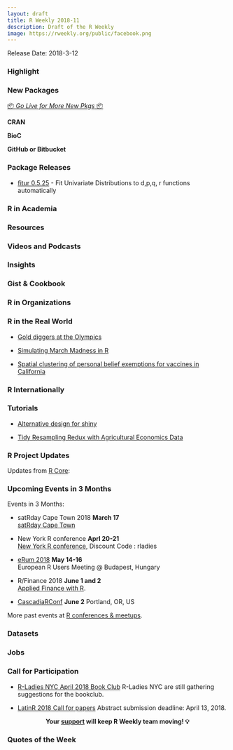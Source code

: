 ```yaml
---
layout: draft
title: R Weekly 2018-11
description: Draft of the R Weekly
image: https://rweekly.org/public/facebook.png
---
```


Release Date: 2018-3-12

###  Highlight



###  New Packages

<p class="added-hostname"><a href="https://rweekly.org/live" target="_blank" class="externalLink">📦 <i>Go Live for More New Pkgs</i> 📦</a></p>

**CRAN**



**BioC**




**GitHub or Bitbucket**



### Package Releases

* [fitur 0.5.25](https://cran.r-project.org/web/packages/fitur/index.html) - Fit Univariate Distributions to d,p,q, r functions automatically

###  R in Academia


###  Resources



###  Videos and Podcasts



### Insights





### Gist & Cookbook



###  R in Organizations



### R in the Real World

+ [Gold diggers at the Olympics](https://edwinth.github.io/analyzing-olympics/)

+ [Simulating March Madness in R](https://troyhernandez.com/2018/03/13/simulating-march-madness-in-r/)

+ [Spatial clustering of personal belief exemptions for vaccines in California](http://katiejolly.io/blog/2018-03-14/spatial-clusters)

### R Internationally




###  Tutorials

+ [Alternative design for shiny](https://rviews.rstudio.com/2018/03/13/alternative-design-for-shiny/)
<!--<div class="post-more-begin"></div><div class="post-more-end"></div>-->

+ [Tidy Resampling Redux with Agricultural Economics Data](http://appliedpredictivemodeling.com/blog/2018/3/12/2s3j82ctkrhxugq7hf3myoeeb49k8u)

###  R Project Updates

Updates from [R Core](http://developer.r-project.org/blosxom.cgi/R-devel/NEWS):



###  Upcoming Events in 3 Months

Events in 3 Months:

+ satRday Cape Town 2018 **March 17** <br />
[satRday Cape Town](http://capetown2018.satrdays.org/)

+ New York R conference **Aprl 20-21** <br />
[New York R conference](https://www.rstats.nyc/), Discount Code : rladies

+ [eRum 2018](http://2018.erum.io) **May 14-16** <br />
European R Users Meeting @ Budapest, Hungary

+ R/Finance 2018 **June 1 and 2** <br />
[Applied Finance with R](http://www.rinfinance.com).

+ [CascadiaRConf](https://cascadiarconf.com/) **June 2**
Portland, OR, US

<!--
+ [7eme Rencontres R](https://r2018-rennes.sciencesconf.org/)  **July 5 & 6** <br />
Rennes - Agrocampus

+ [useR! 2018](https://user2018.r-project.org/) **July 10** <br />
The annual useR! conference is the main meeting of the international R user and developer community.

+ [LatinR 2018](http://latin-r.com/) **Sept 4-5** <br />
Buenos Aires, Argentina. -->

More past events at [R conferences & meetups](https://conf.rweekly.org).

### Datasets




### Jobs




###  Call for Participation

+ [R-Ladies NYC April 2018 Book Club](https://www.goodreads.com/group/show/225365-r-ladies-nyc) R-Ladies NYC are still gathering suggestions for the bookclub.

+ [LatinR 2018 Call for papers](http://latin-r.com/blog/call-for-papers) Abstract submission deadline: April 13, 2018.

<p class="hide-support added-hostname support-rweekly" style="text-align: center;font-weight: bold;">Your <a class="non-visited externalLink" href="https://www.patreon.com/rweekly" onclick="pas(this)">support</a> will keep R Weekly team moving! 💡</p>

###  Quotes of the Week
